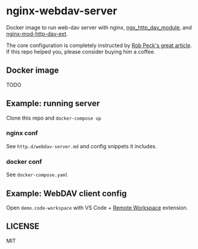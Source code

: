 # nginx-webdav-server

Docker image to run web-dav server with nginx,
[ngx_http_dav_module](http://nginx.org/en/docs/http/ngx_http_dav_module.html),
and [nginx-mod-http-dav-ext](https://github.com/arut/nginx-dav-ext-module).

The core configuration is completely instructed by [Rob Peck's great article](https://www.robpeck.com/2020/06/making-webdav-actually-work-on-nginx/).
If this repo helped you, please consider buying him a coffee.

## Docker image

TODO

## Example: running server

Clone this repo and `docker-compose up`

### nginx conf

See `http.d/webdav-server.md` and config snippets it includes.

### docker conf

See `docker-compose.yaml`

## Example: WebDAV client config

Open `demo.code-workspace` with VS Code + [Remote Workspace](https://marketplace.visualstudio.com/items?itemName=Liveecommerce.vscode-remote-workspace) extension.

## LICENSE

MIT
